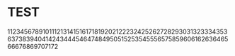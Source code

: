 # TEST

1123456789101112131415161718192021222324252627282930313233343536373839404142434445464748495051525354555657585960616263646566676869707172